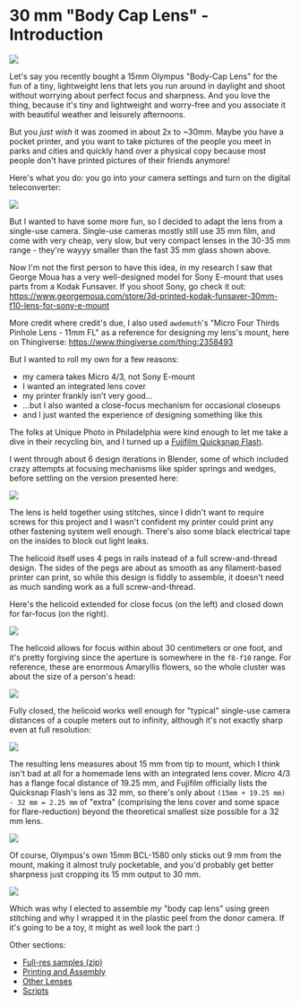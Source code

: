# 30 mm "Body Cap Lens" - Introduction

![](images/vs-big-boi.jpg)

Let's say you recently bought a 15mm Olympus "Body-Cap Lens" for the fun of a
tiny, lightweight lens that lets you run around in daylight and shoot without
worrying about perfect focus and sharpness.
And you love the thing, because it's tiny and lightweight and worry-free and you
associate it with beautiful weather and leisurely afternoons.

But you *just wish* it was zoomed in about 2x to ~30mm.
Maybe you have a pocket printer, and you want to take pictures of the people you
meet in parks and cities and quickly hand over a physical copy because most
people don't have printed pictures of their friends anymore!

Here's what you do: you go into your camera settings and turn on the digital
teleconverter:

![](images/just-use-digital-teleconverter.jpg)

But I wanted to have some more fun, so I decided to adapt the lens from a
single-use camera. Single-use cameras mostly still use 35 mm film,
and come with very cheap, very slow, but very compact lenses in the 30-35 mm
range - they're wayyy smaller than the fast 35 mm glass shown above.

Now I'm not the first person to have this idea, in my research I saw that
George Moua has a very well-designed model for Sony E-mount that uses parts from
a Kodak Funsaver. If you shoot Sony, go check it out:
https://www.georgemoua.com/store/3d-printed-kodak-funsaver-30mm-f10-lens-for-sony-e-mount

More credit where credit's due, I also used `awdemuth`'s "Micro Four Thirds
Pinhole Lens - 11mm FL" as a reference for designing my lens's mount, here on
Thingiverse: https://www.thingiverse.com/thing:2358493

But I wanted to roll my own for a few reasons:
* my camera takes Micro 4/3, not Sony E-mount
* I wanted an integrated lens cover
* my printer frankly isn't very good...
* ...but I also wanted a close-focus mechanism for occasional closeups
* and I just wanted the experience of designing something like this

The folks at Unique Photo in Philadelphia were kind enough to let me take a dive
in their recycling bin, and I turned up a [Fujifilm Quicksnap Flash](https://www.fujifilm.com/us/en/consumer/film-quicksnap/quicksnap/quicksnap-400/specifications).

I went through about 6 design iterations in Blender, some of which included
crazy attempts at focusing mechanisms like spider springs and wedges, before
settling on the version presented here:

![](images/quicksnap-exploded.png)

The lens is held together using stitches, since I didn't want to require screws
for this project and I wasn't confident my printer could print any other
fastening system well enough.
There's also some black electrical tape on the insides to block out light leaks.

The helicoid itself uses 4 pegs in rails instead of a full screw-and-thread
design. The sides of the pegs are about as smooth as any filament-based printer
can print, so while this design is fiddly to assemble, it doesn't need as much
sanding work as a full screw-and-thread.

Here's the helicoid extended for close focus (on the left) and closed down for
far-focus (on the right).

![](images/helicoid.jpg)

The helicoid allows for focus within about 30 centimeters or one foot, and it's
pretty forgiving since the aperture is somewhere in the `f8-f10` range.
For reference, these are enormous Amaryllis flowers, so the whole cluster was
about the size of a person's head:

![](images/P4042258_quicksnap.jpg)

Fully closed, the helicoid works well enough for "typical" single-use camera
distances of a couple meters out to infinity, although it's not exactly sharp
even at full resolution:

![](images/P4042254_quicksnap.jpg)

The resulting lens measures about 15 mm from tip to mount, which I think isn't
bad at all for a homemade lens with an integrated lens cover. Micro 4/3 has a
flange focal distance of 19.25 mm, and Fujifilm officially lists the Quicksnap
Flash's lens as 32 mm, so there's only about
`(15mm + 19.25 mm) - 32 mm = 2.25 mm` of "extra" (comprising the lens cover and
some space for flare-reduction) beyond the theoretical smallest size possible
for a 32 mm lens.

![](images/its-kinda-smol.jpg)

Of course, Olympus's own 15mm BCL-1580 only sticks out 9 mm from the mount,
making it almost truly pocketable, and you'd probably get better sharpness just
cropping its 15 mm output to 30 mm.

![](images/but-only-kinda-smol.jpg)

Which was why I elected to assemble _my_ "body cap lens" using green stitching
and why I wrapped it in the plastic peel from the donor camera.
If it's going to be a toy, it might as well look the part :)

Other sections:
* [Full-res samples (zip)](images/fullResSamples.zip)
* [Printing and Assembly](PRINTING_AND_ASSEMBLY.md)
* [Other Lenses](OTHER_LENSES.md)
* [Scripts](SCRIPTS.md)
